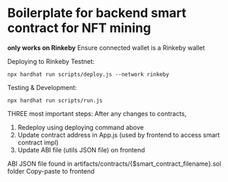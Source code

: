 # Boilerplate for backend smart contract for NFT mining 
**only works on Rinkeby**
Ensure connected wallet is a Rinkeby wallet

Deploying to Rinkeby Testnet: 
```shell 
npx hardhat run scripts/deploy.js --network rinkeby
```

Testing & Development: 
```shell 
npx hardhat run scripts/run.js
```

THREE most important steps: 
After any changes to contracts,
1. Redeploy using deploying command above
2. Update contract address in App.js (used by frontend to access smart contract impl)
3. Update ABI file (utils JSON file) on frontend

ABI JSON file found in artifacts/contracts/{$smart_contract_filename}.sol folder
Copy-paste to frontend 